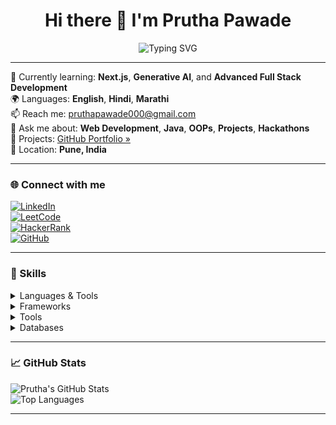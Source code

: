 <h1 align="center">Hi there 👋 I'm Prutha Pawade</h1>

<p align="center">
  <img src="https://readme-typing-svg.demolab.com?font=Fira+Code&pause=1000&color=F79F1F&center=true&vCenter=true&multiline=true&width=435&lines=Software+Engineer+%7C+Full+Stack+Developer;Tech+Enthusiast+%7C+Problem+Solver+%7C+Innovator" alt="Typing SVG" />
</p>

---

🌱 Currently learning: **Next.js**, **Generative AI**, and **Advanced Full Stack Development**  
🌍 Languages: **English**, **Hindi**, **Marathi**  
📫 Reach me: [pruthapawade000@gmail.com](mailto:pruthapawade000@gmail.com)  
💬 Ask me about: **Web Development**, **Java**, **OOPs**, **Projects**, **Hackathons**  
🔗 Projects: [GitHub Portfolio »](https://github.com/pruthapawade19)  
📍 Location: **Pune, India**

---

### 🌐 Connect with me

[![LinkedIn](https://img.shields.io/badge/-LinkedIn-0077B5?style=for-the-badge&logo=linkedin&logoColor=white)](https://www.linkedin.com/in/pruthapawade/)  
[![LeetCode](https://img.shields.io/badge/-LeetCode-orange?style=for-the-badge&logo=LeetCode&logoColor=white)](https://leetcode.com/u/prutha_pawade/)  
[![HackerRank](https://img.shields.io/badge/-HackerRank-2EC866?style=for-the-badge&logo=HackerRank&logoColor=white)](https://www.hackerrank.com/profile/pruthapawade000)  
[![GitHub](https://img.shields.io/badge/-GitHub-black?style=for-the-badge&logo=github&logoColor=white)](https://github.com/pruthapawade19)

---

### 🧠 Skills

<details>
  <summary>Languages & Tools</summary>
  Java, Python, C++, JavaScript, SQL, HTML/CSS
</details>

<details>
  <summary>Frameworks</summary>
  React.js, Next.js, Flask, Node.js
</details>

<details>
  <summary>Tools</summary>
  Git, VS Code, Eclipse, Burp Suite, Acunetix
</details>

<details>
  <summary>Databases</summary>
  MySQL, SQLite
</details>

---

### 📈 GitHub Stats

![Prutha's GitHub Stats](https://github-readme-stats.vercel.app/api?username=yourusername&show_icons=true&theme=tokyonight)  
![Top Languages](https://github-readme-stats.vercel.app/api/top-langs/?username=yourusername&layout=compact&theme=tokyonight)

---

